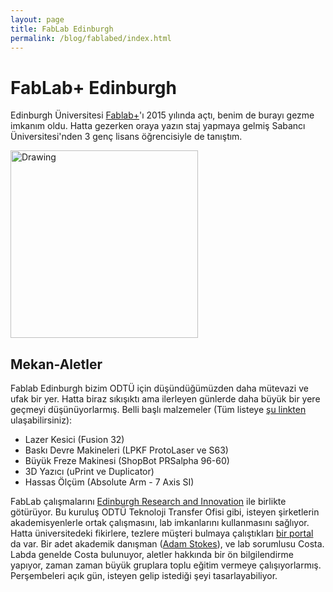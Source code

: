 ```yaml
---
layout: page
title: FabLab Edinburgh
permalink: /blog/fablabed/index.html
---
```


# FabLab+ Edinburgh

Edinburgh Üniversitesi [Fablab+](http://www.homepages.ed.ac.uk/v1ctalal/index.html)'ı 2015 yılında açtı, benim de burayı gezme imkanım oldu. Hatta gezerken oraya yazın staj yapmaya gelmiş Sabancı Üniversitesi'nden 3 genç lisans öğrencisiyle de tanıştım.

<img src="../images/fablab_ed.jpg" alt="Drawing" style="width: 300px;"/>


## Mekan-Aletler
Fablab Edinburgh bizim ODTÜ için düşündüğümüzden daha mütevazi ve ufak bir yer. Hatta biraz sıkışıktı ama ilerleyen günlerde daha büyük bir yere geçmeyi düşünüyorlarmış. Belli başlı malzemeler (Tüm listeye [şu linkten](http://www.homepages.ed.ac.uk/v1ctalal/resources.html) ulaşabilirsiniz):

- Lazer Kesici (Fusion 32)
- Baskı Devre Makineleri (LPKF ProtoLaser ve S63)
- Büyük Freze Makinesi (ShopBot PRSalpha 96-60)
- 3D Yazıcı (uPrint ve Duplicator)
- Hassas Ölçüm (Absolute Arm - 7 Axis SI)

FabLab çalışmalarını [Edinburgh Research and Innovation](http://www.research-innovation.ed.ac.uk/WorkingWithUs.aspx) ile birlikte götürüyor. Bu kuruluş ODTÜ Teknoloji Transfer Ofisi gibi, isteyen şirketlerin akademisyenlerle ortak çalışmasını, lab imkanlarını kullanmasını sağlıyor. Hatta üniversitedeki fikirlere, tezlere müşteri bulmaya çalıştıkları [bir portal](http://www.research-innovation.ed.ac.uk/Opportunities.aspx) da var. 
Bir adet akademik danışman ([Adam Stokes](http://www.homepages.ed.ac.uk/v1ctalal/people.html)), ve lab sorumlusu Costa. Labda genelde Costa bulunuyor, aletler hakkında bir ön bilgilendirme yapıyor, zaman zaman büyük gruplara toplu eğitim vermeye çalışıyorlarmış. Perşembeleri açık gün, isteyen gelip istediği şeyi tasarlayabiliyor.

